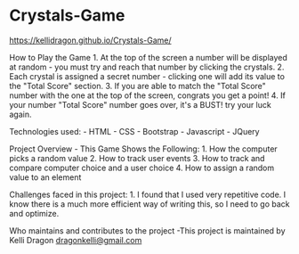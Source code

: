 # Crystals-Game

https://kellidragon.github.io/Crystals-Game/

How to Play the Game
    1. At the top of the screen a number will be displayed at random - you must try and reach that number by clicking the crystals.
    2. Each crystal is assigned a secret number - clicking one will add its value to the "Total Score" section.
    3. If you are able to match the "Total Score" number with the one at the top of the screen, congrats you get a point!
    4. If your number "Total Score" number goes over, it's a BUST! try your luck again.

Technologies used:
    - HTML
    - CSS
    - Bootstrap
    - Javascript
    - JQuery 
  

Project Overview - This Game Shows the Following:
        1. How the computer picks a random value
        2. How to track user events
        3. How to track and compare computer choice and a user choice
        4. How to assign a random value to an element

Challenges faced in this project:
    1. I found that I used very repetitive code. I know there is a much more efficient way of writing this, so I need to go back and optimize. 
   
Who maintains and contributes to the project
    -This project is maintained by Kelli Dragon dragonkelli@gmail.com
